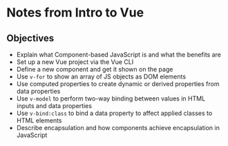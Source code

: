 # Notes from Intro to Vue

## Objectives

- Explain what Component-based JavaScript is and what the benefits are
- Set up a new Vue project via the Vue CLI
- Define a new component and get it shown on the page
- Use `v-for` to show an array of JS objects as DOM elements
- Use computed properties to create dynamic or derived properties from data properties
- Use `v-model` to perform two-way binding between values in HTML inputs and data properties
- Use `v-bind:class` to bind a data property to affect applied classes to HTML elements
- Describe encapsulation and how components achieve encapsulation in JavaScript